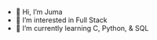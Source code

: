 - 👋 Hi, I’m Juma
- 👀 I’m interested in Full Stack
- 🌱 I’m currently learning C, Python, & SQL


<!---
omunga/omunga is a ✨ special ✨ repository because its `README.md` (this file) appears on your GitHub profile.
You can click the Preview link to take a look at your changes.
--->
